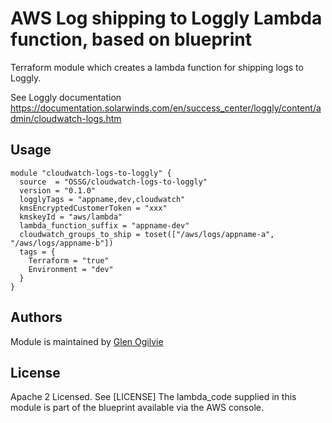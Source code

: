 # AWS Log shipping to Loggly Lambda function, based on blueprint

Terraform module which creates a lambda function for shipping logs to Loggly.

See Loggly documentation
https://documentation.solarwinds.com/en/success_center/loggly/content/admin/cloudwatch-logs.htm

## Usage


```hcl
module "cloudwatch-logs-to-loggly" {
  source  = "OSSG/cloudwatch-logs-to-loggly"
  version = "0.1.0"
  logglyTags = "appname,dev,cloudwatch"
  kmsEncryptedCustomerToken = "xxx"
  kmskeyId = "aws/lambda" 
  lambda_function_suffix = "appname-dev"
  cloudwatch_groups_to_ship = toset(["/aws/logs/appname-a", "/aws/logs/appname-b"])
  tags = {
    Terraform = "true"
    Environment = "dev"
  }
}
```
## Authors

Module is maintained by [Glen Ogilvie](https://github.com/nelg) 

## License

Apache 2 Licensed. See [LICENSE]
The lambda_code supplied in this module is part of the blueprint available via the AWS console.
